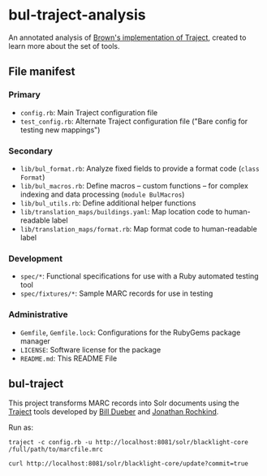 # bul-traject-analysis

An annotated analysis of [Brown's implementation of Traject](https://github.com/Brown-University-Library/bul-traject), created to learn more about the set of tools.

## File manifest

### Primary

- `config.rb`: Main Traject configuration file
- `test_config.rb`: Alternate Traject configuration file ("Bare config for testing new mappings")

### Secondary

- `lib/bul_format.rb`: Analyze fixed fields to provide a format code (`class Format`)
- `lib/bul_macros.rb`: Define macros – custom functions – for complex indexing and data processing (`module BulMacros`)
- `lib/bul_utils.rb`: Define additional helper functions
- `lib/translation_maps/buildings.yaml`: Map location code to human-readable label
- `lib/translation_maps/format.rb`: Map format code to human-readable label

### Development

- `spec/*`: Functional specifications for use with a Ruby automated testing tool
- `spec/fixtures/*`: Sample MARC records for use in testing

### Administrative

- `Gemfile`, `Gemfile.lock`: Configurations for the RubyGems package manager
- `LICENSE`: Software license for the package
- `README.md`: This README File

## bul-traject
This project transforms MARC records into Solr documents using the [Traject](https://github.com/traject-project/traject) tools developed by [Bill Dueber](https://github.com/billdueber/) and [Jonathan Rochkind](https://github.com/jrochkind).

Run as:
```
traject -c config.rb -u http://localhost:8081/solr/blacklight-core /full/path/to/marcfile.mrc

curl http://localhost:8081/solr/blacklight-core/update?commit=true
```
